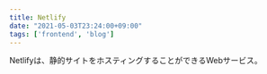 ```yaml
---
title: Netlify
date: "2021-05-03T23:24:00+09:00"
tags: ['frontend', 'blog']
---
```


Netlifyは、静的サイトをホスティングすることができるWebサービス。
